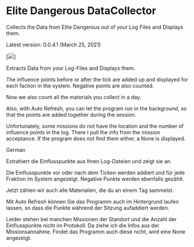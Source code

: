 # Elite Dangerous DataCollector
Collects the Data from Elite Dangerous out of your Log Files and Displays them.

Latest version: 0.0.4.1 (March 25, 2021)

[<img src="https://i.imgur.com/NgODU8M.png">]

Extracts Data from your Log-Files and Displays them.

The influence points before or after the tick are added up and displayed for each faction in the system.
Negative points are also counted.

Now we also count all the materials you collect in a day.

Also, with Auto Refresh, you can let the program run in the background, so that the points are added together during the session.

Unfortunately, some missions do not have the location and the number of influence points in the log. 
There I pull the info from the mission acceptance.
If the program does not find them either, a None is displayed.



German

Extrahiert die Einflusspunkte aus Ihren Log-Dateien und zeigt sie an.

Die Einflusspunkte vor oder nach dem Ticken werden addiert und für jede Fraktion im System angezeigt.
Negative Punkte werden ebenfalls gezählt.

Jetzt zählen wir auch alle Materialien, die du an einem Tag sammelst.

Mit Auto Refresh können Sie das Programm auch im Hintergrund laufen lassen, so dass die Punkte während der Sitzung aufaddiert werden.

Leider stehen bei manchen Missionen der Standort und die Anzahl der Einflusspunkte nicht im Protokoll. 
Da ziehe ich die Infos aus der Missionsannahme.
Findet das Programm auch diese nicht, wird eine None angezeigt.
